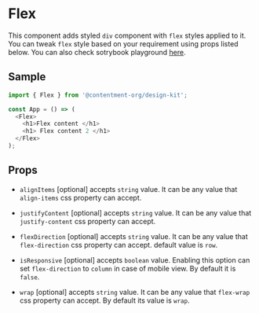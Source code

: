 # Flex

This component adds styled `div` component with `flex` styles applied to it. You can tweak `flex` style based on your requirement using props listed below. You can also check sotrybook playground [here](https://contentment-org.github.io/design-kit/?path=/story/flex--default).

## Sample

```js
import { Flex } from '@contentment-org/design-kit';

const App = () => (
  <Flex>
    <h1>Flex content </h1>
    <h1> Flex content 2 </h1>
  </Flex>
);
```

## Props

- `alignItems` [optional] accepts `string` value. It can be any value that `align-items` css property can accept.

- `justifyContent` [optional] accepts `string` value. It can be any value that `justify-content` css property can accept.

- `flexDirection` [optional] accepts `string` value. It can be any value that `flex-direction` css property can accept. default value is `row`.

- `isResponsive` [optional] accepts `boolean` value. Enabling this option can set `flex-direction` to `column` in case of mobile view. By default it is `false`.

- `wrap` [optional] accepts `string` value. It can be any value that `flex-wrap` css property can accept. By default its value is `wrap`.
